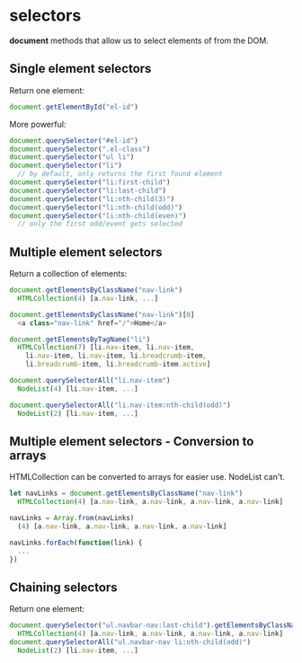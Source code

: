 # selectors

**document** methods that allow us to select elements of from the DOM.

## Single element selectors

Return one element:

```javascript
document.getElementById("el-id")
```

More powerful:

```javascript
document.querySelector("#el-id")
document.querySelector(".el-class")
document.querySelector("ul li")
document.querySelector("li")
  // by default, only returns the first found element
document.querySelector("li:first-child")
document.querySelector("li:last-child")
document.querySelector("li:nth-child(3)")
document.querySelector("li:nth-child(odd)")
document.querySelector("li:nth-child(even)")
  // only the first odd/event gets selected
```

## Multiple element selectors

Return a collection of elements:

```javascript
document.getElementsByClassName("nav-link")
  HTMLCollection(4) [a.nav-link, ...]

document.getElementsByClassName("nav-link")[0]
  <a class="nav-link" href="/">Home</a>

document.getElementsByTagName("li")
  HTMLCollection(7) [li.nav-item, li.nav-item, 
    li.nav-item, li.nav-item, li.breadcrumb-item, 
    li.breadcrumb-item, li.breadcrumb-item.active]

document.querySelectorAll("li.nav-item")
  NodeList(4) [li.nav-item, ...]

document.querySelectorAll("li.nav-item:nth-child(odd)")
  NodeList(2) [li.nav-item, ...]
```

## Multiple element selectors - Conversion to arrays

HTMLCollection can be converted to arrays for easier use. NodeList can't.

```javascript
let navLinks = document.getElementsByClassName("nav-link")
  HTMLCollection(4) [a.nav-link, a.nav-link, a.nav-link, a.nav-link]

navLinks = Array.from(navLinks)
  (4) [a.nav-link, a.nav-link, a.nav-link, a.nav-link]

navLinks.forEach(function(link) {
  ...
})
```

## Chaining selectors

Return one element:

```javascript
document.querySelector("ul.navbar-nav:last-child").getElementsByClassName("nav-link")
  HTMLCollection(4) [a.nav-link, a.nav-link, a.nav-link, a.nav-link]
document.querySelectorAll("ul.navbar-nav li:nth-child(odd)")
  NodeList(2) [li.nav-item, ...]
```



